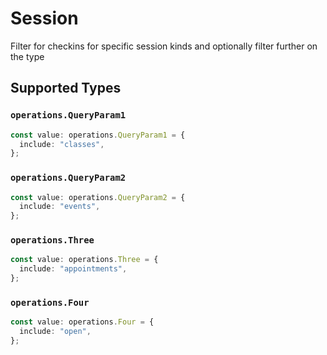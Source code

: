 # Session

Filter for checkins for specific session kinds and optionally filter further on the type


## Supported Types

### `operations.QueryParam1`

```typescript
const value: operations.QueryParam1 = {
  include: "classes",
};
```

### `operations.QueryParam2`

```typescript
const value: operations.QueryParam2 = {
  include: "events",
};
```

### `operations.Three`

```typescript
const value: operations.Three = {
  include: "appointments",
};
```

### `operations.Four`

```typescript
const value: operations.Four = {
  include: "open",
};
```

